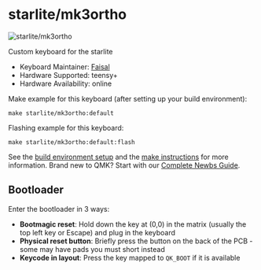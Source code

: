 # starlite/mk3ortho

![starlite/mk3ortho]()

Custom keyboard for the starlite

* Keyboard Maintainer: [Faisal](https://github.com/faisyl)
* Hardware Supported: teensy+
* Hardware Availability: online

Make example for this keyboard (after setting up your build environment):

    make starlite/mk3ortho:default

Flashing example for this keyboard:

    make starlite/mk3ortho:default:flash

See the [build environment setup](https://docs.qmk.fm/#/getting_started_build_tools) and the [make instructions](https://docs.qmk.fm/#/getting_started_make_guide) for more information. Brand new to QMK? Start with our [Complete Newbs Guide](https://docs.qmk.fm/#/newbs).

## Bootloader

Enter the bootloader in 3 ways:

* **Bootmagic reset**: Hold down the key at (0,0) in the matrix (usually the top left key or Escape) and plug in the keyboard
* **Physical reset button**: Briefly press the button on the back of the PCB - some may have pads you must short instead
* **Keycode in layout**: Press the key mapped to `QK_BOOT` if it is available
